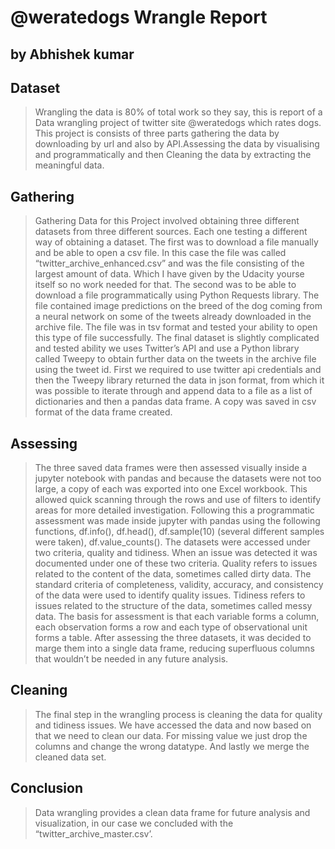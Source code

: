 # @weratedogs Wrangle Report 
## by Abhishek kumar


## Dataset

> Wrangling the data is 80% of total work so they say, this is report of a Data
wrangling project of twitter site @weratedogs which rates dogs. This project is
consists of three parts gathering the data by downloading by url and also by
API.Assessing the data by visualising and programmatically and then Cleaning
the data by extracting the meaningful data.


## Gathering

> Gathering Data for this Project involved obtaining three different datasets from
three different sources. Each one testing a different way of obtaining a dataset.
The first was to download a file manually and be able to open a csv file. In this
case the file was called “twitter_archive_enhanced.csv” and was the file
consisting of the largest amount of data. Which I have given by the Udacity
yourse itself so no work needed for that.
The second was to be able to download a file programmatically using Python
Requests library. The file contained image predictions on the breed of the dog
coming from a neural network on some of the tweets already downloaded in the
archive file. The file was in tsv format and tested your ability to open this type of
file successfully.
The final dataset is slightly complicated and tested ability we uses Twitter’s API
and use a Python library called Tweepy to obtain further data on the tweets in the
archive file using the tweet id. First we required to use twitter api credentials and
then the Tweepy library returned the data in json format, from which it was
possible to iterate through and append data to a file as a list of dictionaries and
then a pandas data frame. A copy was saved in csv format of the data frame
created. 

## Assessing

> The three saved data frames were then assessed visually inside a jupyter notebook
with pandas and because the datasets were not too large, a copy of each was
exported into one Excel workbook. This allowed quick scanning through the rows
and use of filters to identify areas for more detailed investigation. Following this
a programmatic assessment was made inside jupyter with pandas using the
following functions, df.info(), df.head(), df.sample(10) (several different samples
were taken), df.value_counts().
The datasets were accessed under two criteria, quality and tidiness. When an
issue was detected it was documented under one of these two criteria.
Quality refers to issues related to the content of the data, sometimes called dirty
data. The standard criteria of completeness, validity, accuracy, and consistency of
the data were used to identify quality issues. Tidiness refers to issues related to
the structure of the data, sometimes called messy data. The basis for assessment is
that each variable forms a column, each observation forms a row and each type of
observational unit forms a table. After assessing the three datasets, it was decided
to marge them into a single data frame, reducing superfluous columns that
wouldn’t be needed in any future analysis. 

## Cleaning
>The final step in the wrangling process is cleaning the data for quality and
tidiness issues. We have accessed the data and now based on that we need to
clean our data. For missing value we just drop the columns and change the wrong
datatype. And lastly we merge the cleaned data set.

## Conclusion
>Data wrangling provides a clean data frame for future analysis and visualization,
in our case we concluded with the “twitter_archive_master.csv’.
